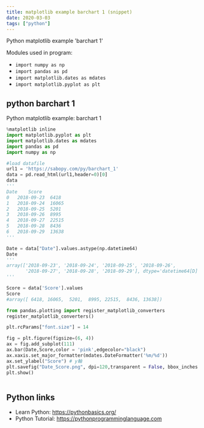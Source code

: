 ```yaml
---
title: matplotlib example barchart 1 (snippet)
date: 2020-03-03
tags: ["python"]
---
```

Python matplotlib example 'barchart 1'


Modules used in program: 
* `import numpy as np`
* `import pandas as pd`
* `import matplotlib.dates as mdates`
* `import matplotlib.pyplot as plt`

## python barchart 1

Python matplotlib example: barchart 1

```python
%matplotlib inline
import matplotlib.pyplot as plt
import matplotlib.dates as mdates
import pandas as pd
import numpy as np

#load datafile
url1 = 'https://sabopy.com/py/barchart_1'
data = pd.read_html(url1,header=0)[0]
data
'''
Date	Score
0	2018-09-23	6418
1	2018-09-24	16065
2	2018-09-25	5201
3	2018-09-26	8995
4	2018-09-27	22515
5	2018-09-28	8436
6	2018-09-29	13638
'''

Date = data["Date"].values.astype(np.datetime64)
Date
'''
array(['2018-09-23', '2018-09-24', '2018-09-25', '2018-09-26',
       '2018-09-27', '2018-09-28', '2018-09-29'], dtype='datetime64[D]')
'''

Score = data['Score'].values
Score
#array([ 6418, 16065,  5201,  8995, 22515,  8436, 13638])

from pandas.plotting import register_matplotlib_converters
register_matplotlib_converters()

plt.rcParams["font.size"] = 14

fig = plt.figure(figsize=(6, 4))
ax = fig.add_subplot(111)
ax.bar(Date,Score,color = 'pink',edgecolor="black")
ax.xaxis.set_major_formatter(mdates.DateFormatter('%m/%d'))
ax.set_ylabel("Score") # y軸    
plt.savefig("Date_Score.png", dpi=120,transparent = False, bbox_inches = 'tight', pad_inches = 0.05)
plt.show()
 

```

## Python links

- Learn Python: https://pythonbasics.org/
- Python Tutorial: https://pythonprogramminglanguage.com
